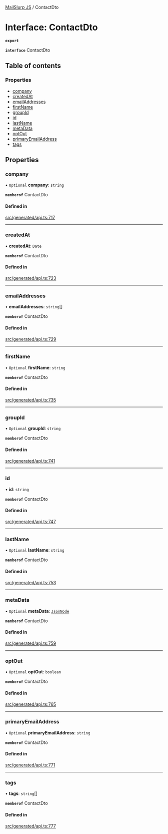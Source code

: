[MailSlurp JS](../README.md) / ContactDto

# Interface: ContactDto

**`export`**

**`interface`** ContactDto

## Table of contents

### Properties

- [company](ContactDto.md#company)
- [createdAt](ContactDto.md#createdat)
- [emailAddresses](ContactDto.md#emailaddresses)
- [firstName](ContactDto.md#firstname)
- [groupId](ContactDto.md#groupid)
- [id](ContactDto.md#id)
- [lastName](ContactDto.md#lastname)
- [metaData](ContactDto.md#metadata)
- [optOut](ContactDto.md#optout)
- [primaryEmailAddress](ContactDto.md#primaryemailaddress)
- [tags](ContactDto.md#tags)

## Properties

### company

• `Optional` **company**: `string`

**`memberof`** ContactDto

#### Defined in

[src/generated/api.ts:717](https://github.com/mailslurp/mailslurp-client/blob/75eefbf/src/generated/api.ts#L717)

___

### createdAt

• **createdAt**: `Date`

**`memberof`** ContactDto

#### Defined in

[src/generated/api.ts:723](https://github.com/mailslurp/mailslurp-client/blob/75eefbf/src/generated/api.ts#L723)

___

### emailAddresses

• **emailAddresses**: `string`[]

**`memberof`** ContactDto

#### Defined in

[src/generated/api.ts:729](https://github.com/mailslurp/mailslurp-client/blob/75eefbf/src/generated/api.ts#L729)

___

### firstName

• `Optional` **firstName**: `string`

**`memberof`** ContactDto

#### Defined in

[src/generated/api.ts:735](https://github.com/mailslurp/mailslurp-client/blob/75eefbf/src/generated/api.ts#L735)

___

### groupId

• `Optional` **groupId**: `string`

**`memberof`** ContactDto

#### Defined in

[src/generated/api.ts:741](https://github.com/mailslurp/mailslurp-client/blob/75eefbf/src/generated/api.ts#L741)

___

### id

• **id**: `string`

**`memberof`** ContactDto

#### Defined in

[src/generated/api.ts:747](https://github.com/mailslurp/mailslurp-client/blob/75eefbf/src/generated/api.ts#L747)

___

### lastName

• `Optional` **lastName**: `string`

**`memberof`** ContactDto

#### Defined in

[src/generated/api.ts:753](https://github.com/mailslurp/mailslurp-client/blob/75eefbf/src/generated/api.ts#L753)

___

### metaData

• `Optional` **metaData**: [`JsonNode`](JsonNode.md)

**`memberof`** ContactDto

#### Defined in

[src/generated/api.ts:759](https://github.com/mailslurp/mailslurp-client/blob/75eefbf/src/generated/api.ts#L759)

___

### optOut

• `Optional` **optOut**: `boolean`

**`memberof`** ContactDto

#### Defined in

[src/generated/api.ts:765](https://github.com/mailslurp/mailslurp-client/blob/75eefbf/src/generated/api.ts#L765)

___

### primaryEmailAddress

• `Optional` **primaryEmailAddress**: `string`

**`memberof`** ContactDto

#### Defined in

[src/generated/api.ts:771](https://github.com/mailslurp/mailslurp-client/blob/75eefbf/src/generated/api.ts#L771)

___

### tags

• **tags**: `string`[]

**`memberof`** ContactDto

#### Defined in

[src/generated/api.ts:777](https://github.com/mailslurp/mailslurp-client/blob/75eefbf/src/generated/api.ts#L777)
